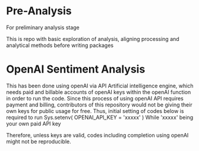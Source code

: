 # Pre-Analysis
For preliminary analysis stage

This is repo with basic exploration of analysis, aligning processing and analytical methods before writing packages

# OpenAI Sentiment Analysis
This has been done using openAI via API Artificial intelligence engine, which needs paid and billable accounts of openAI keys within the openAI function in order to run the code. Since this process of using openAI API requires payment and billing, contributors of this repository would not be giving their own keys for public usage for free.
Thus, initial setting of codes below is required to run
Sys.setenv(
    OPENAI_API_KEY = 'xxxxx'
)
While 'xxxxx' being your own paid API key

Therefore, unless keys are valid, codes including completion using openAI might not be reproducible.
